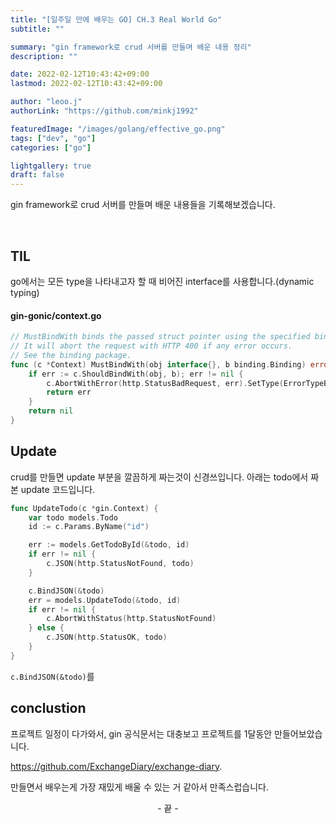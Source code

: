 ```yaml
---
title: "[일주일 만에 배우는 GO] CH.3 Real World Go"
subtitle: ""

summary: "gin framework로 crud 서버를 만들며 배운 내용 정리"
description: ""

date: 2022-02-12T10:43:42+09:00
lastmod: 2022-02-12T10:43:42+09:00

author: "leoo.j"
authorLink: "https://github.com/minkj1992"

featuredImage: "/images/golang/effective_go.png"
tags: ["dev", "go"]
categories: ["go"]

lightgallery: true
draft: false
---
```


gin framework로 crud 서버를 만들며 배운 내용들을 기록해보겠습니다.

<!--more-->
<br />

## TIL

go에서는 모든 type을 나타내고자 할 때 비어진 interface를 사용합니다.(dynamic typing)

#### gin-gonic/context.go

```go
// MustBindWith binds the passed struct pointer using the specified binding engine.
// It will abort the request with HTTP 400 if any error occurs.
// See the binding package.
func (c *Context) MustBindWith(obj interface{}, b binding.Binding) error {
	if err := c.ShouldBindWith(obj, b); err != nil {
		c.AbortWithError(http.StatusBadRequest, err).SetType(ErrorTypeBind) // nolint: errcheck
		return err
	}
	return nil
}
```

## Update

crud를 만들면 update 부분을 깔끔하게 짜는것이 신경쓰입니다. 아래는 todo에서 짜본 update 코드입니다.

```go
func UpdateTodo(c *gin.Context) {
	var todo models.Todo
	id := c.Params.ByName("id")

	err := models.GetTodoById(&todo, id)
	if err != nil {
		c.JSON(http.StatusNotFound, todo)
	}

	c.BindJSON(&todo)
	err = models.UpdateTodo(&todo, id)
	if err != nil {
		c.AbortWithStatus(http.StatusNotFound)
	} else {
		c.JSON(http.StatusOK, todo)
	}
}
```

`c.BindJSON(&todo)`를

## conclustion
프로젝트 일정이 다가와서, gin 공식문서는 대충보고 프로젝트를 1달동안 만들어보았습니다.

https://github.com/ExchangeDiary/exchange-diary.

만들면서 배우는게 가장 재밌게 배울 수 있는 거 같아서 만족스럽습니다.

<center>- 끝 -</center>
